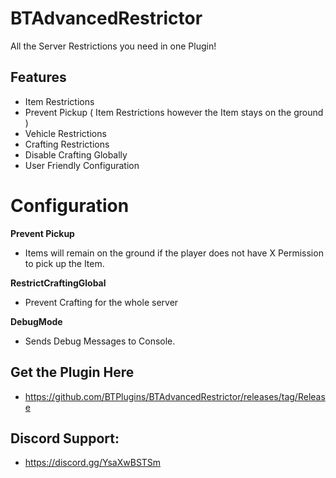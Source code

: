 # BTAdvancedRestrictor
All the Server Restrictions you need in one Plugin!

## Features
- Item Restrictions
- Prevent Pickup ( Item Restrictions however the Item stays on the ground )
- Vehicle Restrictions
- Crafting Restrictions
- Disable Crafting Globally
- User Friendly Configuration

# Configuration
 **Prevent Pickup**
- Items will remain on the ground if the player does not have X Permission to pick up the Item.

**RestrictCraftingGlobal**
- Prevent Crafting for the whole server

**DebugMode**
- Sends Debug Messages to Console. 

## Get the Plugin Here
- https://github.com/BTPlugins/BTAdvancedRestrictor/releases/tag/Release

## Discord Support: 
- https://discord.gg/YsaXwBSTSm
